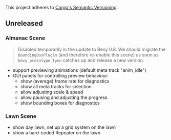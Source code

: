 This project adheres to [Cargo's Semantic Versioning](https://doc.rust-lang.org/cargo/reference/semver.html).

## Unreleased

### Almanac Scene

> Disabled temporarily in the update to Bevy 0.8. We should migrate the `BoundingBoxPlugin` (and therefore re-enable this scene) as soon as `bevy_prototype_lyon` catches up and release a new version. 

- support previewing animations (default meta track "anim_idle")
- GUI panels for controlling preview behaviour:
  - show (average) frame rate for diagnostics
  - show all meta tracks for selection
  - allow adjusting scale & speed
  - allow pausing and adjusting the progress
  - show bounding boxes for diagnostics

### Lawn Scene

- show day lawn, set up a grid system on the lawn
- show a hard-coded Repeater on the lawn
